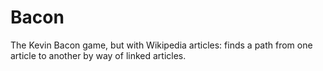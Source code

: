 Bacon
=====

The Kevin Bacon game, but with Wikipedia articles: finds a path from one article to another by way of linked articles.
